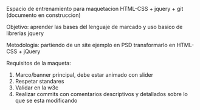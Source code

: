 Espacio de entrenamiento para maquetacion HTML-CSS + jquery + git (documento en construccion)

Objetivo: aprender las bases del lenguaje de marcado y uso basico de librerias jquery

Metodologia: partiendo de un site ejemplo en PSD transformarlo en HTML-CSS + jQuery

Requisitos de la maqueta:

1. Marco/banner principal, debe estar animado con slider
2. Respetar standares
3. Validar en la w3c
4. Realizar commits con comentarios descriptivos y detallados sobre lo que se esta modificando
